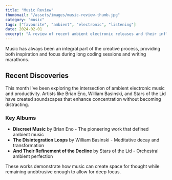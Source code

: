```yaml
---
title: "Music Review"
thumbnail: "/assets/images/music-review-thumb.jpg"
category: "music"
tags: ["favourite", "ambient", "electronic", "listening"]
date: 2024-02-01
excerpt: "A review of recent ambient electronic releases and their influence on focused work and creative processes."
---
```


Music has always been an integral part of the creative process, providing both inspiration and focus during long coding sessions and writing marathons.

## Recent Discoveries

This month I've been exploring the intersection of ambient electronic music and productivity. Artists like Brian Eno, William Basinski, and Stars of the Lid have created soundscapes that enhance concentration without becoming distracting.

### Key Albums

- **Discreet Music** by Brian Eno - The pioneering work that defined ambient music
- **The Disintegration Loops** by William Basinski - Meditative decay and transformation
- **And Their Refinement of the Decline** by Stars of the Lid - Orchestral ambient perfection

These works demonstrate how music can create space for thought while remaining unobtrusive enough to allow for deep focus.